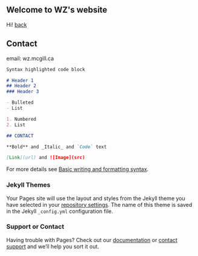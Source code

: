 ## Welcome to WZ's website

Hi! [back](https://weizhang-mg.github.io/wz.github.io/) 


## Contact

email: wz.mcgill.ca

```markdown
Syntax highlighted code block

# Header 1
## Header 2
### Header 3

- Bulleted
- List

1. Numbered
2. List

## CONTACT

**Bold** and _Italic_ and `Code` text

[Link](url) and ![Image](src)
```

For more details see [Basic writing and formatting syntax](https://docs.github.com/en/github/writing-on-github/getting-started-with-writing-and-formatting-on-github/basic-writing-and-formatting-syntax).

### Jekyll Themes

Your Pages site will use the layout and styles from the Jekyll theme you have selected in your [repository settings](https://github.com/WeiZHANG-mg/wz.github.io/settings/pages). The name of this theme is saved in the Jekyll `_config.yml` configuration file.

### Support or Contact

Having trouble with Pages? Check out our [documentation](https://docs.github.com/categories/github-pages-basics/) or [contact support](https://support.github.com/contact) and we’ll help you sort it out.
